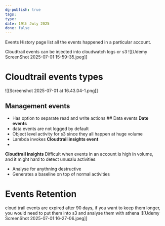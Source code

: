 ```yaml
---
dg-publish: true
tags: 
type: 
date: 19th July 2025
done: false
---
```


Events History page list all the events happened in a particular account. 

Cloudtrail events can be injected into cloudwatch logs or s3
![[Udemy ScreenShot 2025-07-01 15-59-35.jpeg]]
# Cloudtrail events types
![[Screenshot 2025-07-01 at 16.43.04-1.png]]
## Management events
- Has option to separate read and write actions ## Data events
**Date events**
- data events are not logged by default
- Object level activity for s3 since they all happen at huge volume
- Lambda invokes
**Cloudtrail insights event**
- 
**Cloudtrail insights**
Difficult when events in an account is high in volume, and it might hard to detect unusalu activities
- Analyse for anythning destructive 
- Generates a baseline on top of normal activities

# Events Retention
cloud trail events are expired after 90 days, if you want to keep them longer, you would need to put them into s3 and analyse them with athena
![[Udemy ScreenShot 2025-07-01 16-27-06.jpeg]]